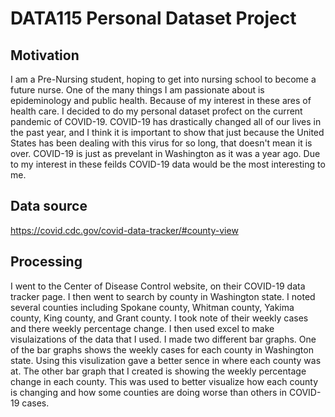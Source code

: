 # DATA115 Personal Dataset Project

## Motivation

I am a Pre-Nursing student, hoping to get into nursing school to become a future nurse. One of the many things I am passionate about is epideminology and public health. Because of my interest in these ares of health care. I decided to do my personal dataset profect on the current pandemic of COVID-19. COVID-19 has drastically changed all of our lives in the past year, and I think it is important to show that just because the United States has been dealing with this virus for so long, that doesn't mean it is over. COVID-19 is just as prevelant in Washington as it was a year ago. Due to my interest in these feilds COVID-19 data would be the most interesting to me. 

## Data source 

https://covid.cdc.gov/covid-data-tracker/#county-view 

## Processing 

I went to the Center of Disease Control website, on their COVID-19 data tracker page. I then went to search by county in Washington state. I noted several counties including Spokane county, Whitman county, Yakima county, King county, and Grant county. I took note of their weekly cases and there weekly percentage change. I then used excel to make visulaizations of the data that I used. I made two different bar graphs. One of the bar graphs shows the weekly cases for each county in Washington state. Using this visulization gave a better sence in where each county was at. The other bar graph that I created is showing the weekly percentage change in each county. This was used to better visualize how each county is changing and how some counties are doing worse than others in COVID-19 cases. 
